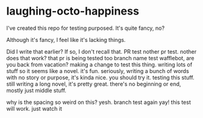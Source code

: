 # laughing-octo-happiness

I've created this repo for testing purposed. It's quite fancy, no?

Although it's fancy, I feel like it's lacking things.

Did I write that earlier? If so, I don't recall that. PR test
nother pr test. nother
does that work? 
that pr is being tested too
branch name test
wafflebot, are you back from vacation? 
making a change to test this thing. writing lots of stuff so it seems like a novel. it's fun. seriously, writing a bunch of words with no story or purpose, it's kinda nice. you should try it. 
testing this stuff. still writing a long novel, it's pretty great. there's no beginning or end, mostly just middle stuff.

why is the spacing so weird on this? yesh. 
branch test again yay! 
this test will work. just watch it
